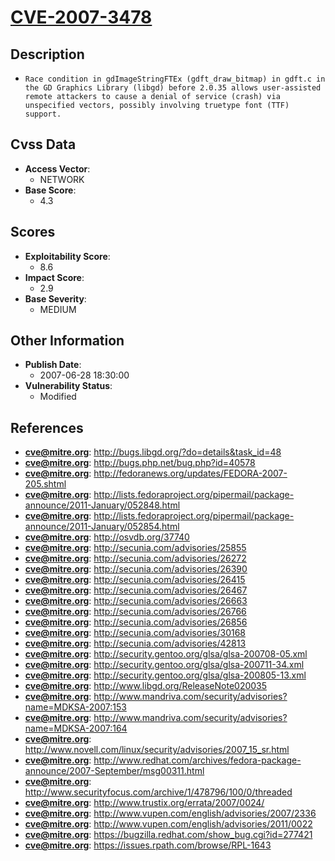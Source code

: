 
# [CVE-2007-3478](https://cve.mitre.org/cgi-bin/cvename.cgi?name=CVE-2007-3478)

## Description

- `Race condition in gdImageStringFTEx (gdft_draw_bitmap) in gdft.c in the GD Graphics Library (libgd) before 2.0.35 allows user-assisted remote attackers to cause a denial of service (crash) via unspecified vectors, possibly involving truetype font (TTF) support.`

## Cvss Data

- **Access Vector**:
  - NETWORK
- **Base Score**:
  - 4.3

## Scores

- **Exploitability Score**:
  - 8.6
- **Impact Score**:
  - 2.9
- **Base Severity**:
  - MEDIUM

## Other Information

- **Publish Date**:
  - 2007-06-28 18:30:00
- **Vulnerability Status**:
  - Modified

## References

- **cve@mitre.org**: http://bugs.libgd.org/?do=details&task_id=48
- **cve@mitre.org**: http://bugs.php.net/bug.php?id=40578
- **cve@mitre.org**: http://fedoranews.org/updates/FEDORA-2007-205.shtml
- **cve@mitre.org**: http://lists.fedoraproject.org/pipermail/package-announce/2011-January/052848.html
- **cve@mitre.org**: http://lists.fedoraproject.org/pipermail/package-announce/2011-January/052854.html
- **cve@mitre.org**: http://osvdb.org/37740
- **cve@mitre.org**: http://secunia.com/advisories/25855
- **cve@mitre.org**: http://secunia.com/advisories/26272
- **cve@mitre.org**: http://secunia.com/advisories/26390
- **cve@mitre.org**: http://secunia.com/advisories/26415
- **cve@mitre.org**: http://secunia.com/advisories/26467
- **cve@mitre.org**: http://secunia.com/advisories/26663
- **cve@mitre.org**: http://secunia.com/advisories/26766
- **cve@mitre.org**: http://secunia.com/advisories/26856
- **cve@mitre.org**: http://secunia.com/advisories/30168
- **cve@mitre.org**: http://secunia.com/advisories/42813
- **cve@mitre.org**: http://security.gentoo.org/glsa/glsa-200708-05.xml
- **cve@mitre.org**: http://security.gentoo.org/glsa/glsa-200711-34.xml
- **cve@mitre.org**: http://security.gentoo.org/glsa/glsa-200805-13.xml
- **cve@mitre.org**: http://www.libgd.org/ReleaseNote020035
- **cve@mitre.org**: http://www.mandriva.com/security/advisories?name=MDKSA-2007:153
- **cve@mitre.org**: http://www.mandriva.com/security/advisories?name=MDKSA-2007:164
- **cve@mitre.org**: http://www.novell.com/linux/security/advisories/2007_15_sr.html
- **cve@mitre.org**: http://www.redhat.com/archives/fedora-package-announce/2007-September/msg00311.html
- **cve@mitre.org**: http://www.securityfocus.com/archive/1/478796/100/0/threaded
- **cve@mitre.org**: http://www.trustix.org/errata/2007/0024/
- **cve@mitre.org**: http://www.vupen.com/english/advisories/2007/2336
- **cve@mitre.org**: http://www.vupen.com/english/advisories/2011/0022
- **cve@mitre.org**: https://bugzilla.redhat.com/show_bug.cgi?id=277421
- **cve@mitre.org**: https://issues.rpath.com/browse/RPL-1643
